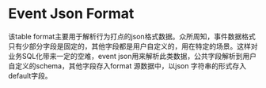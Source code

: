 # Event Json Format

该table format主要用于解析行为打点的json格式数据。众所周知，事件数据格式只有少部分字段是固定的，其他字段都是用户自定义的，用在特定的场景。这样对业务SQL化带来一定的空难，event json用来解析此类数据，公共字段解析到用户自定义的schema，其他字段存入format 源数据中，以json 字符串的形式存入default字段。